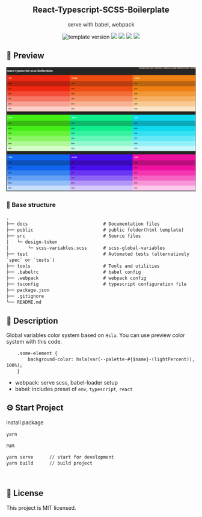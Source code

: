 <h2 align="middle">React-Typescript-SCSS-Boilerplate</h2>
<p align="middle">serve with babel, webpack</p>
<p align="middle">
  <img src="https://img.shields.io/badge/version-1.0.2-red?style=flat-square" alt="template version"/>
  <img src="https://img.shields.io/badge/library-React-skyblue.svg?style=flat-square"/>
  <img src="https://img.shields.io/badge/preprocessor-scss-pink.svg?style=flat-square"/>
  <img src="https://img.shields.io/badge/language-typescript-blue.svg?style=flat-square"/>
  <img src="https://img.shields.io/badge/license-MIT-brightgreen.svg?style=flat-square"/>
</p>

## 🌅 Preview

  <img src="https://github.com/EungyuCho/react-typescript-scss-boilerplate/blob/master/docs/photo/home.png?raw=true">

### 🏰 Base structure

    .
    ├── docs                            # Documentation files
    ├── public                          # public folder(html template)
    ├── src                             # Source files
    │   └─ design-token
    │       └─ scss-variables.scss      # scss-global-variables
    ├── test                            # Automated tests (alternatively `spec` or `tests`)
    ├── tools                           # Tools and utilities
    ├── .babelrc                        # babel config
    ├── .webpack                        # webpack config
    ├── tsconfig                        # typescript configuration file
    ├── package.json
    ├── .gitignore
    └── README.md

## 📙 Description

Global variables color system based on `Hsla`.
You can use preview color system with this code.

```
    .some-element {
        background-color: hsla(var(--palette-#{$name}-(lightPercent)), 100%);
    }
```

- webpack: serve scss, babel-loader setup
- babel: includes preset of `env`, `typescript`, `react`

## ⚙️ Start Project

install package

```
yarn
```

run

```
yarn serve      // start for development
yarn build      // build project
```

<br>

## 📝 License

This project is MIT licensed.
